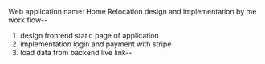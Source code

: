Web application name: Home Relocation
design and implementation by me
work flow--
1. design frontend static page of application
2. implementation login and payment with stripe
3. load data from backend
live link--